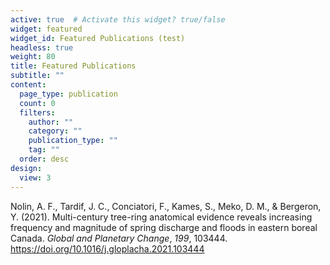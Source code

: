 ```yaml
---
active: true  # Activate this widget? true/false
widget: featured
widget_id: Featured Publications (test)
headless: true
weight: 80
title: Featured Publications
subtitle: ""
content:
  page_type: publication
  count: 0
  filters:
    author: ""
    category: ""
    publication_type: ""
    tag: ""
  order: desc
design:
  view: 3
---
```

Nolin, A. F., Tardif, J. C., Conciatori, F., Kames, S., Meko, D. M., & Bergeron, Y. (2021). Multi-century tree-ring anatomical evidence reveals increasing frequency and magnitude of spring discharge and floods in eastern boreal Canada. *Global and Planetary Change*, *199*, 103444. <https://doi.org/10.1016/j.gloplacha.2021.103444>
